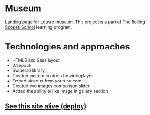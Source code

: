 # Museum
Landing page for Louvre museum. This project is a part of [The Rolling Scopes School](https://rs.school/) learning program.


# Technologies and approaches
* HTML5 and Sass layout
* Webpack
* Swiper.io library
* Created custom controls for videoplayer
* Embed videous from youtube.com
* Created two images comparison slider 
* Added the ability to like image in gallery section


## [See this site alive (deploy)](https://tetianamas.github.io/museum/)
